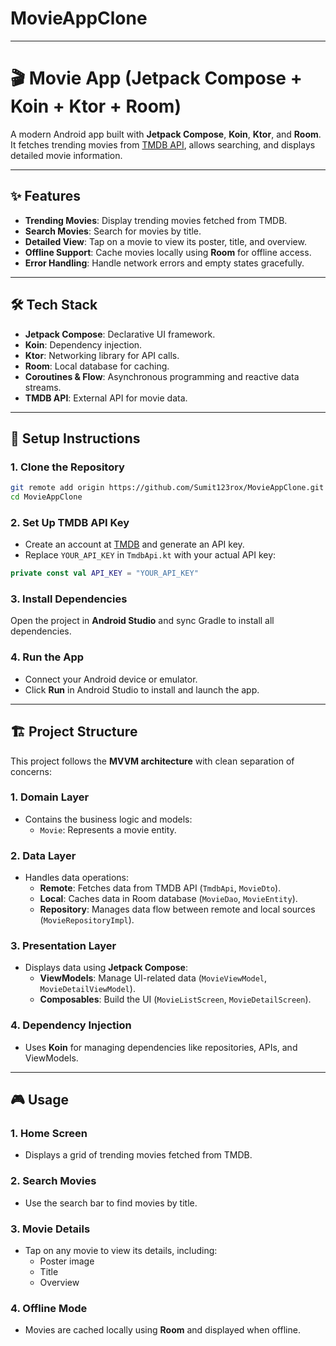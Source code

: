 # MovieAppClone

---

# 🎬 Movie App (Jetpack Compose + Koin + Ktor + Room)

A modern Android app built with **Jetpack Compose**, **Koin**, **Ktor**, and **Room**. It fetches trending movies from [TMDB API](https://www.themoviedb.org/), allows searching, and displays detailed movie information.

---

## ✨ Features

- **Trending Movies**: Display trending movies fetched from TMDB.
- **Search Movies**: Search for movies by title.
- **Detailed View**: Tap on a movie to view its poster, title, and overview.
- **Offline Support**: Cache movies locally using **Room** for offline access.
- **Error Handling**: Handle network errors and empty states gracefully.

---

## 🛠️ Tech Stack

- **Jetpack Compose**: Declarative UI framework.
- **Koin**: Dependency injection.
- **Ktor**: Networking library for API calls.
- **Room**: Local database for caching.
- **Coroutines & Flow**: Asynchronous programming and reactive data streams.
- **TMDB API**: External API for movie data.

---

## 🚀 Setup Instructions

### 1. **Clone the Repository**

```bash
git remote add origin https://github.com/Sumit123rox/MovieAppClone.git
cd MovieAppClone
```

### 2. **Set Up TMDB API Key**

- Create an account at [TMDB](https://www.themoviedb.org/) and generate an API key.
- Replace `YOUR_API_KEY` in `TmdbApi.kt` with your actual API key:

```kotlin
private const val API_KEY = "YOUR_API_KEY"
```

### 3. **Install Dependencies**

Open the project in **Android Studio** and sync Gradle to install all dependencies.

### 4. **Run the App**

- Connect your Android device or emulator.
- Click **Run** in Android Studio to install and launch the app.

---

## 🏗️ Project Structure

This project follows the **MVVM architecture** with clean separation of concerns:

### 1. **Domain Layer**
- Contains the business logic and models:
  - `Movie`: Represents a movie entity.

### 2. **Data Layer**
- Handles data operations:
  - **Remote**: Fetches data from TMDB API (`TmdbApi`, `MovieDto`).
  - **Local**: Caches data in Room database (`MovieDao`, `MovieEntity`).
  - **Repository**: Manages data flow between remote and local sources (`MovieRepositoryImpl`).

### 3. **Presentation Layer**
- Displays data using **Jetpack Compose**:
  - **ViewModels**: Manage UI-related data (`MovieViewModel`, `MovieDetailViewModel`).
  - **Composables**: Build the UI (`MovieListScreen`, `MovieDetailScreen`).

### 4. **Dependency Injection**
- Uses **Koin** for managing dependencies like repositories, APIs, and ViewModels.

---

## 🎮 Usage

### 1. **Home Screen**
- Displays a grid of trending movies fetched from TMDB.

### 2. **Search Movies**
- Use the search bar to find movies by title.

### 3. **Movie Details**
- Tap on any movie to view its details, including:
  - Poster image
  - Title
  - Overview

### 4. **Offline Mode**
- Movies are cached locally using **Room** and displayed when offline.
